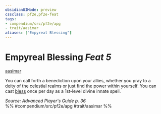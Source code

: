 ```yaml
---
obsidianUIMode: preview
cssclass: pf2e,pf2e-feat
tags:
- compendium/src/pf2e/apg
- trait/aasimar
aliases: ["Empyreal Blessing"]
---
```

# Empyreal Blessing  *Feat 5*  
[aasimar](../../rules/traits/aasimar-apg.md)  


You can call forth a benediction upon your allies, whether you pray to a deity of the celestial realms or just find the power within yourself. You can cast [bless](../spells/bless.md) once per day as a 1st-level divine innate spell.

*Source: Advanced Player's Guide p. 36*  
%% #compendium/src/pf2e/apg #trait/aasimar %%